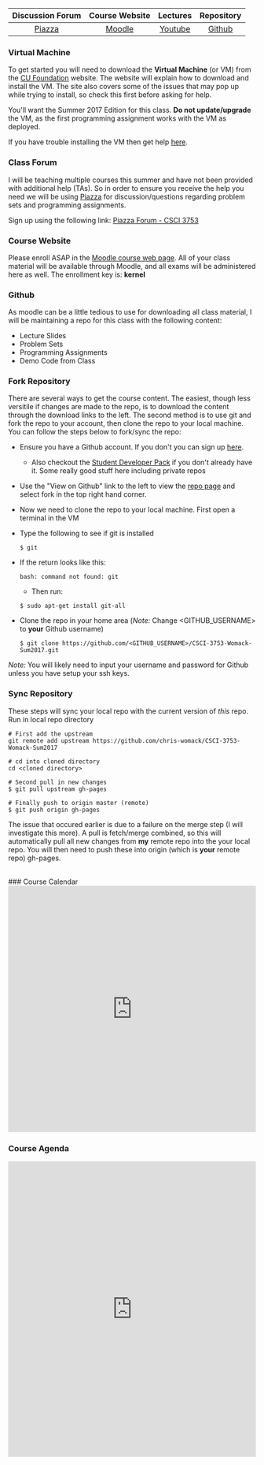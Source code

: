 | Discussion Forum | Course Website | Lectures | Repository |
|:---:|:---:|:----:| :----:|
| [Piazza](https://piazza.com/colorado/summer2017/csci3573/home) | [Moodle](https://moodle.cs.colorado.edu/course/view.php?id=164) | [Youtube](https://www.youtube.com/user/chrisdwomack) | [Github](https://github.com/chris-womack/CSCI-3753-Womack-Sum2017/) |

### Virtual Machine

To get started you will need to download the **Virtual Machine** (or VM) from the [CU Foundation](https://foundation.cs.colorado.edu/vm/) website. The website will explain how to download and install the VM. The site also covers some of the issues that may pop up while trying to install, so check this first before asking for help.

You'll want the Summer 2017 Edition for this class. **Do not update/upgrade** the VM, as the first programming assignment works with the VM as deployed.

If you have trouble installing the VM then get help [here](mailto:ethan.hanner@Colorado.EDU).

### Class Forum

I will be teaching multiple courses this summer and have not been provided with additional help (TAs). So in order to ensure you receive the help you need we will be using [Piazza](https://piazza.com/colorado/summer2017/csci3573/home) for discussion/questions regarding problem sets and programming assignments.

Sign up using the following link: [Piazza Forum - CSCI 3753](https://piazza.com/colorado/summer2017/csci3573)

### Course Website

Please enroll ASAP in the [Moodle course web page]((https://moodle.cs.colorado.edu/course/view.php?id=164)). All of your class material will be available through Moodle, and all exams will be administered here as well. The enrollment key is: **kernel**

### Github

As moodle can be a little tedious to use for downloading all class material, I will be maintaining a repo for this class with the following content:

- Lecture Slides
- Problem Sets
- Programming Assignments
- Demo Code from Class

### Fork Repository

There are several ways to get the course content. The easiest, though less versitile if changes are made to the repo, is to download the content through the download links to the left. The second method is to use git and fork the repo to your account, then clone the repo to your local machine. You can follow the steps below to fork/sync the repo:

- Ensure you have a Github account. If you don't you can sign up [here](https://github.com/join).
   - Also checkout the [Student Developer Pack](https://education.github.com/pack) if you don't already have it. Some really good stuff here including private repos
   
- Use the "View on Github" link to the left to view the [repo page](https://github.com/chris-womack/CSCI-3753-Womack-Sum2017) and select fork in the top right hand corner.

- Now we need to clone the repo to your local machine. First open a terminal in the VM

- Type the following to see if git is installed

   ```Shell
   $ git
   ```

- If the return looks like this:

   ```Shell
   bash: command not found: git
   ```
   - Then run:
   ```Shell
   $ sudo apt-get install git-all
   ```

- Clone the repo in your home area (*Note:* Change \<GITHUB_USERNAME\> to **your** Github username)

   ```Shell
   $ git clone https://github.com/<GITHUB_USERNAME>/CSCI-3753-Womack-Sum2017.git
   ````
*Note:* You will likely need to input your username and password for Github unless you have setup your ssh keys.

### Sync Repository

These steps will sync your local repo with the current version of *this* repo. Run in local repo directory

```Shell
# First add the upstream
git remote add upstream https://github.com/chris-womack/CSCI-3753-Womack-Sum2017

# cd into cloned directory
cd <cloned directory>

# Second pull in new changes
$ git pull upstream gh-pages

# Finally push to origin master (remote)
$ git push origin gh-pages
```

The issue that occured earlier is due to a failure on the merge step (I will investigate this more). A pull is fetch/merge combined, so this will automatically pull all new changes from **my** remote repo into the your local repo. You will then need to push these into origin (which is **your** remote repo) gh-pages. 

<br>
### Course Calendar

<iframe src="https://calendar.google.com/calendar/embed?showTitle=0&amp;showNav=0&amp;showDate=0&amp;showPrint=0&amp;showTabs=0&amp;showCalendars=0&amp;showTz=0&amp;height=600&amp;wkst=1&amp;bgcolor=%23ffffff&amp;src=fc7h4tedeov3j5i43ekp34egrk%40group.calendar.google.com&amp;color=%23333333&amp;src=2slg51gum1v52n9h3dn8fr3r6k%40group.calendar.google.com&amp;color=%231B887A&amp;src=hefisd9j01snevm8mjisleau44%40group.calendar.google.com&amp;color=%2329527A&amp;src=9rlrbdnc0bt7jqn93vojlsl8s4%40group.calendar.google.com&amp;color=%23182C57&amp;ctz=America%2FDenver" style="border-width:0" width="100%" height="500" frameborder="0" scrolling="no"></iframe>

<br>

### Course Agenda

<iframe src="https://calendar.google.com/calendar/embed?showTitle=0&amp;showNav=0&amp;showDate=0&amp;showPrint=0&amp;showTabs=0&amp;showCalendars=0&amp;showTz=0&amp;mode=AGENDA&amp;height=600&amp;wkst=1&amp;bgcolor=%23ffffff&amp;src=fc7h4tedeov3j5i43ekp34egrk%40group.calendar.google.com&amp;color=%23333333&amp;src=2slg51gum1v52n9h3dn8fr3r6k%40group.calendar.google.com&amp;color=%231B887A&amp;src=hefisd9j01snevm8mjisleau44%40group.calendar.google.com&amp;color=%2329527A&amp;src=9rlrbdnc0bt7jqn93vojlsl8s4%40group.calendar.google.com&amp;color=%23182C57&amp;ctz=America%2FDenver" style="border-width:0" width="100%" height="600" frameborder="0" scrolling="no"></iframe>
